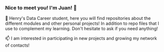 ### Nice to meet you! I'm Juan! 👋

👀 Henry's Data Career student, here you will find repositories about the different modules and other personal projects!
In addition to repo files that I use to complement my learning.
Don't hesitate to ask if you need anything!

📫 I am interested in participating in new projects and growing my network of contacts!


